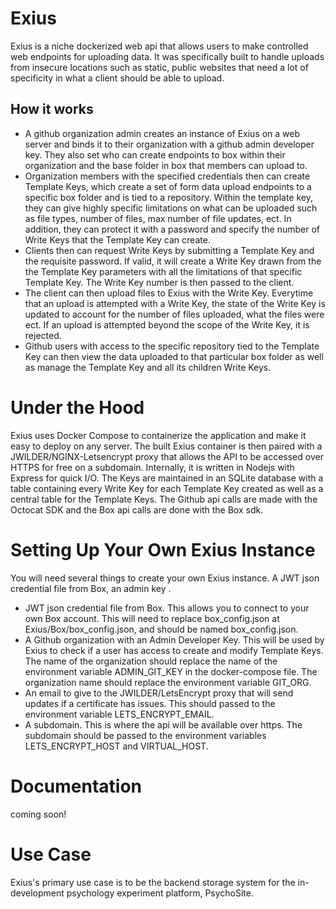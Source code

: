 # Exius
Exius is a niche dockerized web api that allows users to make controlled web endpoints for uploading data. It was specifically built to handle uploads from insecure locations such as static, public websites that need a lot of specificity in what a client should be able to upload. 
## How it works
* A github organization admin creates an instance of Exius on a web server and binds it to their organization with a github admin developer key. They also set who can create endpoints to box within their organization and the base folder in box that members can upload to.
* Organization members with the specified credentials then can create Template Keys, which create a set of form data upload endpoints to a specific box folder and is tied to a repository. Within the template key, they can give highly specific limitations on what can be uploaded such as file types, number of files, max number of file updates, ect. In addition, they can protect it with a password and specify the number of Write Keys that the Template Key can create.
* Clients then can request Write Keys by submitting a Template Key and the requisite password. If valid, it will create a Write Key drawn from the the Template Key parameters with all the limitations of that specific Template Key. The Write Key number is then passed to the client.
* The client can then upload files to Exius with the Write Key. Everytime that an upload is attempted with a Write Key, the state of the Write Key is updated to account for the number of files uploaded, what the files were ect. If an upload is attempted beyond the scope of the Write Key, it is rejected.
* Github users with access to the specific repository tied to the Template Key can then view the data uploaded to that particular box folder as well as manage the Template Key and all its children Write Keys.
# Under the Hood
Exius uses Docker Compose to containerize the application and make it easy to deploy on any server. The built Exius container is then paired with a JWILDER/NGINX-Letsencrypt proxy that allows the API to be accessed over HTTPS for free on a subdomain. Internally, it is written in Nodejs with Express for quick I/O. The Keys are maintained in an SQLite database with a table containing every Write Key for each Template Key created as well as a central table for the Template Keys. The Github api calls are made with the Octocat SDK and the Box api calls are done with the Box sdk.
# Setting Up Your Own Exius Instance
You will need several things to create your own Exius instance. A JWT json credential file from Box, an admin key .
* JWT json credential file from Box. This allows you to connect to your own Box account. This will need to replace box_config.json at Exius/Box/box_config.json, and should be named box_config.json.
* A Github organization with an Admin Developer Key. This will be used by Exius to check if a user has access to create and modify Template Keys. The name of the organization should replace the name of the environment variable ADMIN_GIT_KEY in the docker-compose file. The organization name should replace the environment variable GIT_ORG.
* An email to give to the JWILDER/LetsEncrypt proxy that will send updates if a certificate has issues. This should passed to the environment variable LETS_ENCRYPT_EMAIL.
* A subdomain. This is where the api will be available over https. The subdomain should be passed to the environment variables LETS_ENCRYPT_HOST and VIRTUAL_HOST.
# Documentation 
coming soon!
# Use Case
Exius's primary use case is to be the backend storage system for the in-development psychology experiment platform, PsychoSite.
